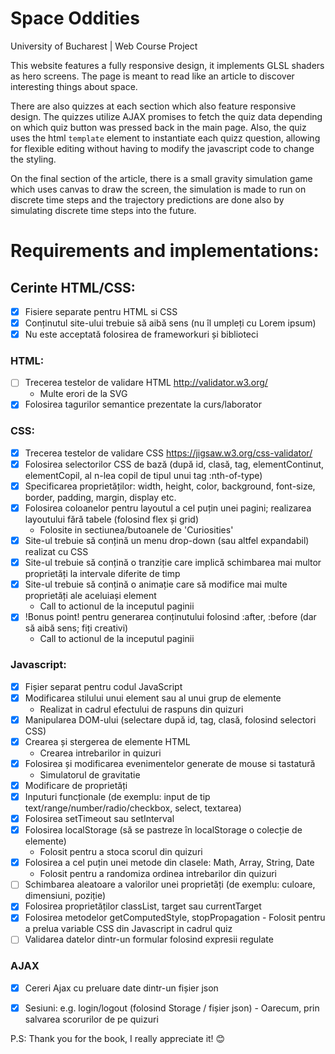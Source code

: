 # Space Oddities
University of Bucharest | Web Course Project

This website features a fully responsive design, it implements GLSL shaders as hero screens. The page is meant to read like an article to discover interesting things about space.

There are also quizzes at each section which also feature responsive design. The quizzes utilize AJAX promises to fetch the quiz data depending on which quiz button was pressed back in the main page.
Also, the quiz uses the html `template` element to instantiate each quizz question, allowing for flexible editing without having to modify the javascript code to change the styling.

On the final section of the article, there is a small gravity simulation game which uses canvas to draw the screen, the simulation is made to run on discrete time steps and the trajectory predictions are done also by simulating discrete time steps into the future.



# Requirements and implementations:
## Cerinte HTML/CSS:
- [X] Fisiere separate pentru HTML si CSS
- [X] Conținutul site-ului trebuie să aibă sens (nu îl umpleți cu Lorem ipsum)
- [X] Nu este acceptată folosirea de frameworkuri și biblioteci
### HTML:
- [ ] Trecerea testelor de validare HTML http://validator.w3.org/
    -  Multe erori de la SVG
- [X] Folosirea tagurilor semantice prezentate la curs/laborator
### CSS:
- [X] Trecerea testelor de validare CSS https://jigsaw.w3.org/css-validator/
- [X] Folosirea selectorilor CSS de bază (după id, clasă, tag, elementContinut, elementCopil, al n-lea copil de tipul unui tag :nth-of-type)
- [X] Specificarea proprietăților: width, height, color, background, font-size, border, padding, margin, display etc.
- [X] Folosirea coloanelor pentru layoutul a cel puțin unei pagini; realizarea layoutului fără tabele (folosind flex și grid)
    - Folosite in sectiunea/butoanele de 'Curiosities'
- [X] Site-ul trebuie să conțină un menu drop-down (sau altfel expandabil) realizat cu CSS
- [X] Site-ul trebuie să conțină o tranziție care implică schimbarea mai multor proprietăți la intervale diferite de timp
- [X] Site-ul trebuie să conțină o animație care să modifice mai multe proprietăți ale aceluiași element
    - Call to actionul de la inceputul paginii
- [X] !Bonus point! pentru generarea conținutului folosind :after, :before (dar să aibă sens; fiți creativi)
    - Call to actionul de la inceputul paginii
     
### Javascript:
- [X] Fișier separat pentru codul JavaScript
- [X] Modificarea stilului unui element sau al unui grup de elemente
    - Realizat in cadrul efectului de raspuns din quizuri
- [X] Manipularea DOM-ului (selectare după id, tag, clasă, folosind selectori CSS)
- [X] Crearea și stergerea de elemente HTML
    - Crearea intrebarilor in quizuri
- [X] Folosirea și modificarea evenimentelor generate de mouse si tastatură
    - Simulatorul de gravitatie
- [X] Modificare de proprietăți
- [X] Inputuri funcționale (de exemplu: input de tip text/range/number/radio/checkbox, select, textarea)
- [X] Folosirea setTimeout sau setInterval
- [X] Folosirea localStorage (să se pastreze în localStorage o colecție de elemente)
    - Folosit pentru a stoca scorul din quizuri
- [X] Folosirea a cel puțin unei metode din clasele: Math, Array, String, Date
    - Folosit pentru a randomiza ordinea intrebarilor din quizuri
- [ ] Schimbarea aleatoare a valorilor unei proprietăți (de exemplu: culoare, dimensiuni, poziție)
- [X] Folosirea proprietăților classList, target sau currentTarget
- [X] Folosirea metodelor getComputedStyle, stopPropagation
      - Folosit pentru a prelua variable CSS din Javascript in cadrul quiz
- [ ] Validarea datelor dintr-un formular folosind expresii regulate

### AJAX
- [X] Cereri Ajax cu preluare date dintr-un fișier json
- [X] Sesiuni: e.g. login/logout (folosind Storage / fișier json)
      - Oarecum, prin salvarea scorurilor de pe quizuri


P.S: Thank you for the book, I really appreciate it! 😊
